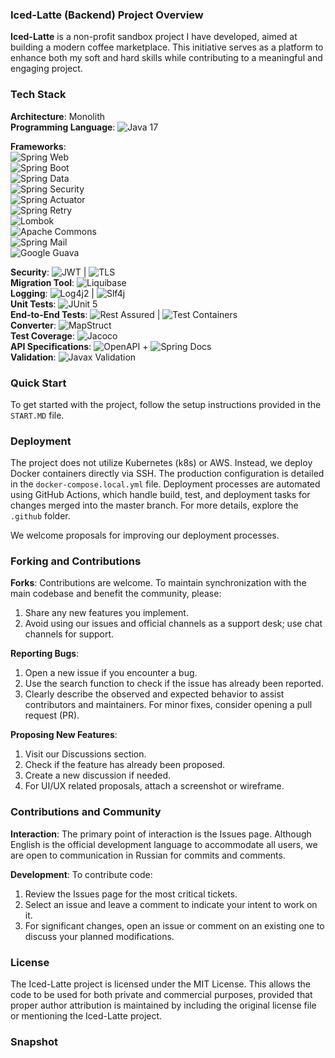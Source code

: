 ### Iced-Latte (Backend) Project Overview


**Iced-Latte** is a non-profit sandbox project I have developed, aimed at building a modern coffee marketplace. This initiative serves as a platform to enhance both my soft and hard skills while contributing to a meaningful and engaging project.

### Tech Stack

**Architecture**: Monolith  
**Programming Language**: ![Java 17](https://img.shields.io/badge/Java%2017-Version%2017-blue)  

**Frameworks**:  
![Spring Web](https://img.shields.io/badge/Spring%20Web-Framework%20for%20Java%20Web%20Apps-green)  
![Spring Boot](https://img.shields.io/badge/Spring%20Boot-Framework%20for%20Java%20Applications-orange)  
![Spring Data](https://img.shields.io/badge/Spring%20Data-Data%20Access%20Framework-lightgreen)  
![Spring Security](https://img.shields.io/badge/Spring%20Security-Security%20for%20Java%20Applications-red)  
![Spring Actuator](https://img.shields.io/badge/Spring%20Actuator-Production%20Monitoring%20Tools-blue)  
![Spring Retry](https://img.shields.io/badge/Spring%20Retry-Retry%20Logic%20for%20Java%20Applications-lightblue)  
![Lombok](https://img.shields.io/badge/Lombok-Code%20Boilerplate%20Reduction-ff69b4)  
![Apache Commons](https://img.shields.io/badge/Apache%20Commons-Utility%20Libraries-darkblue)  
![Spring Mail](https://img.shields.io/badge/Spring%20Mail-Email%20Sending%20Framework-lightgray)  
![Google Guava](https://img.shields.io/badge/Google%20Guava-Utility%20Library%20for%20Java-ff9800)  

**Security**: ![JWT](https://img.shields.io/badge/JWT-JSON%20Web%20Token-orange) | ![TLS](https://img.shields.io/badge/TLS-Transport%20Layer%20Security-brightgreen)  
**Migration Tool**: ![Liquibase](https://img.shields.io/badge/Liquibase-Database%20Migration%20Tool-blue)  
**Logging**: ![Log4j2](https://img.shields.io/badge/Log4j2-Logging%20Framework-red) | ![Slf4j](https://img.shields.io/badge/Slf4j-Logging%20Facade-orange)  
**Unit Tests**: ![JUnit 5](https://img.shields.io/badge/JUnit%205-Unit%20Testing%20Framework-lightgreen)  
**End-to-End Tests**: ![Rest Assured](https://img.shields.io/badge/Rest%20Assured-Testing%20Library-yellow) | ![Test Containers](https://img.shields.io/badge/Test%20Containers-Integration%20Testing%20Library-lightblue)  
**Converter**: ![MapStruct](https://img.shields.io/badge/MapStruct-Java%20Bean%20Mapping%20Library-blue)  
**Test Coverage**: ![Jacoco](https://img.shields.io/badge/Jacoco-Test%20Coverage%20Tool-orange)  
**API Specifications**: ![OpenAPI](https://img.shields.io/badge/OpenAPI-API%20Specification%20Standard-green) + ![Spring Docs](https://img.shields.io/badge/Spring%20Docs-Spring%20API%20Documentation-orange)  
**Validation**: ![Javax Validation](https://img.shields.io/badge/Javax%20Validation-Bean%20Validation%20API-lightgray)  


### Quick Start

To get started with the project, follow the setup instructions provided in the `START.MD` file.

### Deployment

The project does not utilize Kubernetes (k8s) or AWS. Instead, we deploy Docker containers directly via SSH. The production configuration is detailed in the `docker-compose.local.yml` file. Deployment processes are automated using GitHub Actions, which handle build, test, and deployment tasks for changes merged into the master branch. For more details, explore the `.github` folder.

We welcome proposals for improving our deployment processes.

### Forking and Contributions

**Forks**: Contributions are welcome. To maintain synchronization with the main codebase and benefit the community, please:

1. Share any new features you implement.
2. Avoid using our issues and official channels as a support desk; use chat channels for support.

**Reporting Bugs**: 
1. Open a new issue if you encounter a bug.
2. Use the search function to check if the issue has already been reported.
3. Clearly describe the observed and expected behavior to assist contributors and maintainers. For minor fixes, consider opening a pull request (PR).

**Proposing New Features**:
1. Visit our Discussions section.
2. Check if the feature has already been proposed.
3. Create a new discussion if needed.
4. For UI/UX related proposals, attach a screenshot or wireframe.

### Contributions and Community

**Interaction**: The primary point of interaction is the Issues page. Although English is the official development language to accommodate all users, we are open to communication in Russian for commits and comments.

**Development**: To contribute code:
1. Review the Issues page for the most critical tickets.
2. Select an issue and leave a comment to indicate your intent to work on it.
3. For significant changes, open an issue or comment on an existing one to discuss your planned modifications.

### License

The Iced-Latte project is licensed under the MIT License. This allows the code to be used for both private and commercial purposes, provided that proper author attribution is maintained by including the original license file or mentioning the Iced-Latte project.

### Snapshot
